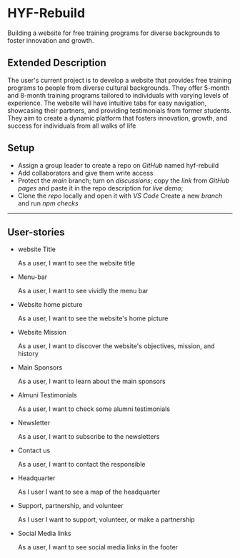 
# HYF-Rebuild
Building a website for free training programs for diverse backgrounds to foster
innovation and growth.
## Extended Description
The user's current project is to develop a website that provides free training
programs to people from diverse cultural backgrounds. They offer 5-month and
8-month training programs tailored to individuals with varying levels of
experience. The website will have intuitive tabs for easy navigation, showcasing
their partners, and providing testimonials from former students. They aim to
create a dynamic platform that fosters innovation, growth, and success for
individuals from all walks of life

## Setup

- Assign a group leader to create a repo on _GitHub_ named hyf-rebuild
- Add collaborators and give them write access
- Protect the _main_ branch; turn on _discussions_; copy the _link_ from _GitHub
  pages_ and paste it in the repo description for _live demo_;
- Clone the _repo_ locally and open it with _VS Code_ Create a new _branch_ and
  run _npm checks_
---
## User-stories

- website Title

  As a user, I want to see the website title

- Menu-bar

  As a user, I want to see vividly the menu bar

- Website home picture
  
  As a user, I want to see the website's home picture

- Website Mission

  As a user, I want to discover the website's objectives, mission, and history

- Main Sponsors

  As a user, I want to learn about the main sponsors

- Almuni Testimonials

  As a user, I want to check some alumni testimonials

- Newsletter

  As a user, I want to subscribe to the newsletters

- Contact us

  As a user, I want to contact the responsible

- Headquarter

  As I user I want to see a map of the headquarter

- Support, partnership, and volunteer

  As I user I want to support, volunteer, or make a partnership

- Social Media links

  As a user, I want to see social media links in the footer


